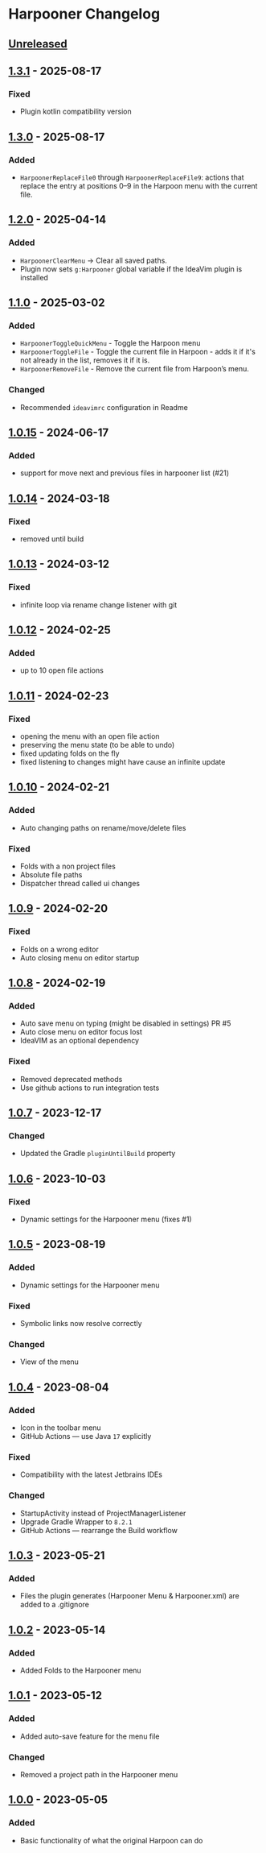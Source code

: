 <!-- Keep a Changelog guide -> https://keepachangelog.com -->

# Harpooner Changelog

## [Unreleased]

## [1.3.1] - 2025-08-17

### Fixed
- Plugin kotlin compatibility version

## [1.3.0] - 2025-08-17

### Added
- `HarpoonerReplaceFile0` through `HarpoonerReplaceFile9`: actions that replace the entry at positions 0–9 in the
  Harpoon menu with the current file.

## [1.2.0] - 2025-04-14

### Added
- `HarpoonerClearMenu` → Clear all saved paths.
- Plugin now sets `g:Harpooner` global variable if the IdeaVim plugin is installed

## [1.1.0] - 2025-03-02

### Added
- `HarpoonerToggleQuickMenu` - Toggle the Harpoon menu
- `HarpoonerToggleFile` - Toggle the current file in Harpoon - adds it if it's not already in the list, removes it if it
  is.
- `HarpoonerRemoveFile` - Remove the current file from Harpoon’s menu.

### Changed
- Recommended `ideavimrc` configuration in Readme

## [1.0.15] - 2024-06-17

### Added
- support for move next and previous files in harpooner list (#21)

## [1.0.14] - 2024-03-18

### Fixed
- removed until build

## [1.0.13] - 2024-03-12

### Fixed
- infinite loop via rename change listener with git

## [1.0.12] - 2024-02-25

### Added
- up to 10 open file actions

## [1.0.11] - 2024-02-23

### Fixed
- opening the menu with an open file action
- preserving the menu state (to be able to undo)
- fixed updating folds on the fly
- fixed listening to changes might have cause an infinite update

## [1.0.10] - 2024-02-21

### Added
- Auto changing paths on rename/move/delete files

### Fixed
- Folds with a non project files
- Absolute file paths
- Dispatcher thread called ui changes

## [1.0.9] - 2024-02-20

### Fixed
- Folds on a wrong editor
- Auto closing menu on editor startup

## [1.0.8] - 2024-02-19

### Added
- Auto save menu on typing (might be disabled in settings) PR #5
- Auto close menu on editor focus lost
- IdeaVIM as an optional dependency

### Fixed
- Removed deprecated methods
- Use github actions to run integration tests

## [1.0.7] - 2023-12-17

### Changed
- Updated the Gradle `pluginUntilBuild` property

## [1.0.6] - 2023-10-03

### Fixed
- Dynamic settings for the Harpooner menu (fixes #1)

## [1.0.5] - 2023-08-19

### Added
- Dynamic settings for the Harpooner menu

### Fixed
- Symbolic links now resolve correctly

### Changed
- View of the menu

## [1.0.4] - 2023-08-04

### Added
- Icon in the toolbar menu
- GitHub Actions — use Java `17` explicitly

### Fixed
- Compatibility with the latest Jetbrains IDEs

### Changed
- StartupActivity instead of ProjectManagerListener
- Upgrade Gradle Wrapper to `8.2.1`
- GitHub Actions — rearrange the Build workflow

## [1.0.3] - 2023-05-21

### Added
- Files the plugin generates (Harpooner Menu & Harpooner.xml) are added to a .gitignore

## [1.0.2] - 2023-05-14

### Added
- Added Folds to the Harpooner menu

## [1.0.1] - 2023-05-12

### Added
- Added auto-save feature for the menu file

### Changed
- Removed a project path in the Harpooner menu

## [1.0.0] - 2023-05-05

### Added
- Basic functionality of what the original Harpoon can do

[Unreleased]: https://github.com/erotourtes/Harpooner/compare/v1.3.1...HEAD
[1.3.1]: https://github.com/erotourtes/Harpooner/compare/v1.3.0...v1.3.1
[1.3.0]: https://github.com/erotourtes/Harpooner/compare/v1.2.0...v1.3.0
[1.2.0]: https://github.com/erotourtes/Harpooner/compare/v1.1.0...v1.2.0
[1.1.0]: https://github.com/erotourtes/Harpooner/compare/v1.0.15...v1.1.0
[1.0.15]: https://github.com/erotourtes/Harpooner/compare/v1.0.14...v1.0.15
[1.0.14]: https://github.com/erotourtes/Harpooner/compare/v1.0.13...v1.0.14
[1.0.13]: https://github.com/erotourtes/Harpooner/compare/v1.0.12...v1.0.13
[1.0.12]: https://github.com/erotourtes/Harpooner/compare/v1.0.11...v1.0.12
[1.0.11]: https://github.com/erotourtes/Harpooner/compare/v1.0.10...v1.0.11
[1.0.10]: https://github.com/erotourtes/Harpooner/compare/v1.0.9...v1.0.10
[1.0.9]: https://github.com/erotourtes/Harpooner/compare/v1.0.8...v1.0.9
[1.0.8]: https://github.com/erotourtes/Harpooner/compare/v1.0.7...v1.0.8
[1.0.7]: https://github.com/erotourtes/Harpooner/compare/v1.0.6...v1.0.7
[1.0.6]: https://github.com/erotourtes/Harpooner/compare/v1.0.5...v1.0.6
[1.0.5]: https://github.com/erotourtes/Harpooner/compare/v1.0.4...v1.0.5
[1.0.4]: https://github.com/erotourtes/Harpooner/compare/v1.0.3...v1.0.4
[1.0.3]: https://github.com/erotourtes/Harpooner/compare/v1.0.2...v1.0.3
[1.0.2]: https://github.com/erotourtes/Harpooner/compare/v1.0.1...v1.0.2
[1.0.1]: https://github.com/erotourtes/Harpooner/compare/v1.0.0...v1.0.1
[1.0.0]: https://github.com/erotourtes/Harpooner/commits/v1.0.0
